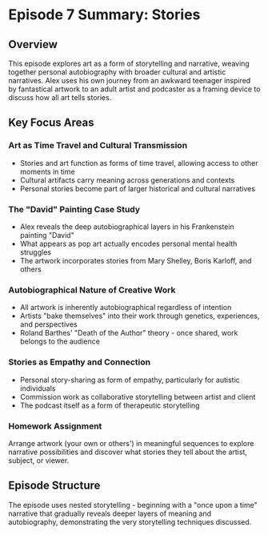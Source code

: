 # Episode 7 Summary: Stories

## Overview
This episode explores art as a form of storytelling and narrative, weaving together personal autobiography with broader cultural and artistic narratives. Alex uses his own journey from an awkward teenager inspired by fantastical artwork to an adult artist and podcaster as a framing device to discuss how all art tells stories.

## Key Focus Areas

### Art as Time Travel and Cultural Transmission
- Stories and art function as forms of time travel, allowing access to other moments in time
- Cultural artifacts carry meaning across generations and contexts
- Personal stories become part of larger historical and cultural narratives

### The "David" Painting Case Study
- Alex reveals the deep autobiographical layers in his Frankenstein painting "David"
- What appears as pop art actually encodes personal mental health struggles
- The artwork incorporates stories from Mary Shelley, Boris Karloff, and others

### Autobiographical Nature of Creative Work
- All artwork is inherently autobiographical regardless of intention
- Artists "bake themselves" into their work through genetics, experiences, and perspectives
- Roland Barthes' "Death of the Author" theory - once shared, work belongs to the audience

### Stories as Empathy and Connection
- Personal story-sharing as form of empathy, particularly for autistic individuals
- Commission work as collaborative storytelling between artist and client
- The podcast itself as a form of therapeutic storytelling

### Homework Assignment
Arrange artwork (your own or others') in meaningful sequences to explore narrative possibilities and discover what stories they tell about the artist, subject, or viewer.

## Episode Structure
The episode uses nested storytelling - beginning with a "once upon a time" narrative that gradually reveals deeper layers of meaning and autobiography, demonstrating the very storytelling techniques discussed.
